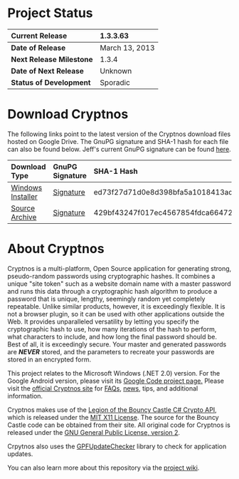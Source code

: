 # Project Status #

| **Current Release** | 1.3.3.63 |
|:--------------------|:---------|
| **Date of Release** | March 13, 2013 |
| **Next Release Milestone** | 1.3.4    |
| **Date of Next Release** | Unknown |
| **Status of Development** | Sporadic |

# Download Cryptnos #

The following links point to the latest version of the Cryptnos download files hosted on Google Drive. The GnuPG signature and SHA-1 hash for each file can also be found below. Jeff's current GnuPG signature can be found [here](https://www.gpf-comics.com/gnupg.php).

| **Download Type** | **GnuPG Signature** | **SHA-1 Hash** | **Size**|
|:------------------|:--------------------|:---------------|:--------|
| [Windows Installer](https://drive.google.com/uc?export=download&id=0B55ltyq5FildRm41RFpDWlVpSms) | [Signature](https://drive.google.com/uc?export=download&id=0B55ltyq5FildX0hTY09ia1JzN0k) | ed73f27d71d0e8d398bfa5a1018413adf56a11fd | 889kb |
| [Source Archive](https://drive.google.com/uc?export=download&id=0B55ltyq5FildcTZhdWEyNkxiVE0) | [Signature](https://drive.google.com/uc?export=download&id=0B55ltyq5FildalZWV3NVdUxRYWM) | 429bf43247f017ec4567854fdca664729f3a5f34 | 805kb |

# About Cryptnos #

Cryptnos is a multi-platform, Open Source application for generating strong, pseudo-random passwords using cryptographic hashes. It combines a unique "site token" such as a website domain name with a master password and runs this data through a cryptographic hash algorithm to produce a password that is unique, lengthy, seemingly random yet completely repeatable. Unlike similar products, however, it is exceedingly flexible. It is not a browser plugin, so it can be used with other applications outside the Web. It provides unparalleled versatility by letting you specify the cryptographic hash to use, how many iterations of the hash to perform, what characters to include, and how long the final password should be. Best of all, it is exceedingly secure. Your master and generated passwords are _**NEVER**_ stored, and the parameters to recreate your passwords are stored in an encrypted form.

This project relates to the Microsoft Windows (.NET 2.0) version. For the Google Android version, please visit its [Google Code project page.](http://code.google.com/p/cryptnos-for-android/) Please visit the [official Cryptnos site](http://www.cryptnos.com/) for [FAQs](http://www.cryptnos.com/faq/), [news](http://www.cryptnos.com/news/windows/), tips, and additional information.

Cryptnos makes use of the [Legion of the Bouncy Castle C# Crypto API](http://www.bouncycastle.org/csharp/), which is released under the [MIT X11 License](http://opensource.org/licenses/mit-license.php). The source for the Bouncy Castle code can be obtained from their site. All original code for Cryptnos is released under the [GNU General Public License, version 2](http://www.gnu.org/licenses/old-licenses/gpl-2.0.html).

Crpytnos also uses the [GPFUpdateChecker](https://github.com/gpfjeff/gpfupdatechecker) library to check for application updates.

You can also learn more about this repository via the [project wiki](https://github.com/gpfjeff/cryptnos-for-windows/tree/wiki).
